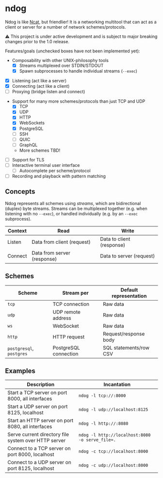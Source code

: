 # ndog

Ndog is like [Ncat](https://nmap.org/ncat/), but friendlier! It is a networking
multitool that can act as a client or server for a number of network
schemes/protocols.

:warning: This project is under active development and is subject to major
breaking changes prior to the 1.0 release.

Features/goals (unchecked boxes have not been implemented yet):

- Composability with other UNIX-philosophy tools
	- [x] Streams multiplexed over STDIN/STDOUT
	- [x] Spawn subprocesses to handle individual streams (`--exec`)
- [x] Listening (act like a server)
- [x] Connecting (act like a client)
- [ ] Proxying (bridge listen and connect)
- Support for many more schemes/protocols than just TCP and UDP
	- [x] TCP
	- [x] UDP
	- [x] HTTP
	- [x] WebSockets
	- [x] PostgreSQL
	- [ ] SSH
	- [ ] QUIC
	- [ ] GraphQL
	- More schemes TBD!
- [ ] Support for TLS
- [ ] Interactive terminal user interface
	- [ ] Autocomplete per scheme/protocol
- [ ] Recording and playback with pattern matching

## Concepts

Ndog represents all schemes using _streams_, which are bidirectional (duplex)
byte streams. Streams can be multiplexed together (e.g. when listening with no
`--exec`), or handled individually (e.g. by an `--exec` subprocess).

| Context | Read                        | Write                     |
| ---     | ---                         | ---                       |
| Listen  | Data from client (request)  | Data to client (response) |
| Connect | Data from server (response) | Data to server (request)  |

## Schemes

| Scheme                   | Stream per            | Default representation |
| ---                      | ---                   | ----                   |
| `tcp`                    | TCP connection        | Raw data               |
| `udp`                    | UDP remote address    | Raw data               |
| `ws`                     | WebSocket             | Raw data               |
| `http`                   | HTTP request          | Request/response body  |
| `postgresql`, `postgres` | PostgreSQL connection | SQL statements/row CSV |

## Examples

| Description                                          | Incantation                                     |
| ---                                                  | ---                                             |
| Start a TCP server on port 8000, all interfaces      | `ndog -l tcp://:8000`                           |
| Start a UDP server on port 8125, localhost           | `ndog -l udp://localhost:8125`                  |
| Start an HTTP server on port 8080, all interfaces    | `ndog -l http://:8080`                          |
| Serve current directory file system over HTTP server | `ndog -l http://localhost:8080 -o serve_file=.` |
| Connect to a TCP server on port 8000, localhost      | `ndog -c tcp://localhost:8000`                  |
| Connect to a UDP server on port 8125, localhost      | `ndog -c udp://localhost:8000`                  |
